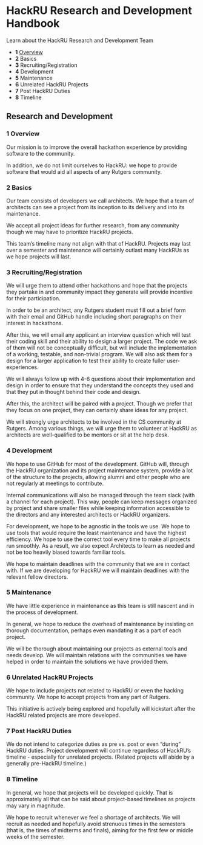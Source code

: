# HackRU Research and Development Handbook
Learn about the HackRU Research and Development Team

* **1** [Overview](#overview)
* **2** Basics
* **3** Recruiting/Registration
* **4** Development
* **5** Maintenance
* **6** Unrelated HackRU Projects
* **7** Post HackRU Duties
* **8** Timeline

## Research and Development

### 1 Overview

Our mission is to improve the overall hackathon experience by providing software to the community.

In addition, we do not limit ourselves to HackRU: we hope to provide software that would aid all aspects of any Rutgers community.

### 2 Basics

Our team consists of developers we call architects. We hope that a team of architects can see a project from its inception to its delivery and into its maintenance.

We accept all project ideas for further research, from any community though we may have to prioritize HackRU projects.

This team’s timeline many not align with that of HackRU. Projects may last over a semester and maintenance will certainly outlast many HackRUs as we hope projects will last.

### 3 Recruiting/Registration

We will urge them to attend other hackathons and hope that the projects they partake in and community impact they generate will provide incentive for their participation.

In order to be an architect, any Rutgers student must fill out a brief form with their email and GitHub handle including short paragraphs on their interest in hackathons.

After this, we will email any applicant an interview question which will test their coding skill and their ability to design a larger project. The code we ask of them will not be conceptually difficult, but will include the implementation of a working, testable, and non-trivial program. We will also ask them for a design for a larger application to test their ability to create fuller user-experiences.

We will always follow up with 4-6 questions about their implementation and design in order to ensure that they understand the concepts they used and that they put in thought behind their code and design.

After this, the architect will be paired with a project. Though we prefer that they focus on one project, they can certainly share ideas for any project.

We will strongly urge architects to be involved in the CS community at Rutgers. Among various things, we will urge them to volunteer at HackRU as architects are well-qualified to be mentors or sit at the help desk.

### 4 Development

We hope to use GitHub for most of the development. GitHub will, through the HackRU organization and its project maintenance system, provide a lot of the structure to the projects, allowing alumni and other people who are not regularly at meetings to contribute.

Internal communications will also be managed through the team slack (with a channel for each project). This way, people can keep messages organized by project and share smaller files while keeping information accessible to the directors and any interested architects or HackRU organizers.

For development, we hope to be agnostic in the tools we use. We hope to use tools that would require the least maintenance and have the highest efficiency. We hope to use the correct tool every time to make all projects run smoothly. As a result, we also expect Architects to learn as needed and not be too heavily biased towards familiar tools.

We hope to maintain deadlines with the community that we are in contact with. If we are developing for HackRU we will maintain deadlines with the relevant fellow directors.

### 5 Maintenance

We have little experience in maintenance as this team is still nascent and in the process of development.

In general, we hope to reduce the overhead of maintenance by insisting on thorough documentation, perhaps even mandating it as a part of each project.

We will be thorough about maintaining our projects as external tools and needs develop. We will maintain relations with the communities we have helped in order to maintain the solutions we have provided them.

### 6 Unrelated HackRU Projects

We hope to include projects not related to HackRU or even the hacking community. We hope to accept projects from any part of Rutgers.

This initiative is actively being explored and hopefully will kickstart after the HackRU related projects are more developed.

### 7 Post HackRU Duties

We do not intend to categorize duties as pre vs. post or even “during” HackRU duties. Project development will continue regardless of HackRU’s timeline - especially for unrelated projects. (Related projects will abide by a generally pre-HackRU timeline.)

### 8 Timeline

In general, we hope that projects will be developed quickly. That is approximately all that can be said about project-based timelines as projects may vary in magnitude.

We hope to recruit whenever we feel a shortage of architects. We will recruit as needed and hopefully avoid strenuous times in the semesters (that is, the times of midterms and finals), aiming for the first few or middle weeks of the semester.
